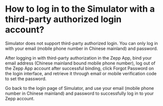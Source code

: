 # How to log in to the Simulator with a third-party authorized login account?

Simulator does not support third-party authorized login. You can only log in with your email (mobile phone number in Chinese mainland) and password.

After logging in with third-party authorization in the Zepp App, bind your email address (Chinese mainland bound mobile phone number), log out of the Zepp App account after successful binding, click Forgot Password on the login interface, and retrieve it through email or mobile verification code to set the password.

Go back to the login page of Simulator, and use your email (mobile phone number in Chinese mainland) and password to successfully log in to your Zepp account.
